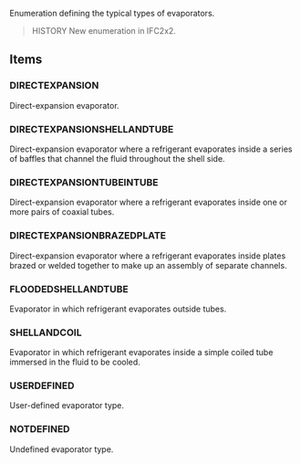 Enumeration defining the typical types of evaporators.

<!-- end of short definition -->


> HISTORY New enumeration in IFC2x2.

## Items

### DIRECTEXPANSION
Direct-expansion evaporator.

### DIRECTEXPANSIONSHELLANDTUBE
Direct-expansion evaporator where a refrigerant evaporates inside a series of baffles that channel the fluid throughout the shell side.

### DIRECTEXPANSIONTUBEINTUBE
Direct-expansion evaporator where a refrigerant evaporates inside one or more pairs of coaxial tubes.

### DIRECTEXPANSIONBRAZEDPLATE
Direct-expansion evaporator where a refrigerant evaporates inside plates brazed or welded together to make up an assembly of separate channels.

### FLOODEDSHELLANDTUBE
Evaporator in which refrigerant evaporates outside tubes.

### SHELLANDCOIL
Evaporator in which refrigerant evaporates inside a simple coiled tube immersed in the fluid to be cooled.

### USERDEFINED
User-defined evaporator type.

### NOTDEFINED
Undefined evaporator type.
